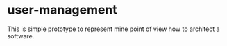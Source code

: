 # user-management
This is simple prototype to represent mine point of view how to architect a software.

